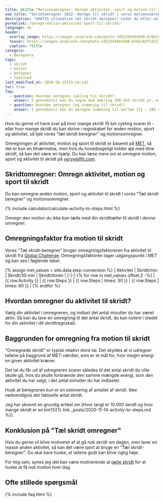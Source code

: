 ```yaml
---
title: &title "Motionsomregner: Omregn aktivitet, sport og motion til skridt 🚴‍♀️ ⇒ 🚶‍♀️"
seo_title: "Skridtomregner 2022: Omregn til skridt i vores motionsomregner"
description: "GRATIS ultimative tæl skridt omregner! Leder du efter en motionsomregner? Her kan du lave en omregning fra din aktivitet, motion og sport til antal skridt!"
permalink: /omregn-motion-aktivitet-sport-til-skridt/
language: da
header:
  overlay_image: https://images.unsplash.com/photo-1453342664588-b702c83fc822?ixlib=rb-1.2.1&auto=format&fit=crop&h=630&w=1200&q=10
  teaser: https://images.unsplash.com/photo-1453342664588-b702c83fc822?ixlib=rb-1.2.1&auto=format&fit=crop&h=300&w=400&q=10
  caption: *title
category:
  - Beregnere
tags:
  - skridt
  - motion
  - beregner
  - featured
last_modified_at: 2020-10-13T23:14:14Z
toc: true
faq:
  - question: Hvordan omregnes cykling til skridt?
    answer: I gennemsnit kan du regne med omkring 100-343 skridt pr. minut du cykler alt efter, hvor hurtigt du cykler. Se mere i omregningstabellen.
  - question: Hvordan omregner jeg svømning til skridt?
    answer: I gennemsnit kan du omregne svømning til mellem 171 - 286 alt efter, hvor hurtigt du svømmer. Se tabellen med omregningsfaktor mellem sport og aktivitet.
---
```


Hvis du gerne vil have svar på hvor mange skridt 10 km cykling svarer til - eller hvor mange skridt du kan skrive i regnskabet for anden motion, sport og aktivitet, så tjek vores "tæl skridt beregner" og motionsomregner.

Omregningen af aktivitet, motion og sport til skridt er baseret på [MET](/met/), så det er kun en tilnærmelse, men hvis du hovedsageligt holder øje med dine skridt, så kan det være en hjælp. Du kan læse mere om at omregne motion, sport og aktivitet til skridt på [verywellfit.com](https://www.verywellfit.com/pedometer-step-equivalents-for-exercises-and-activities-3435742).

## Skridtomregner: Omregn aktivitet, motion og sport til skridt

Du kan omregne anden motion, sport og aktivitet til skridt i vores "Tæl skridt beregner" og motionsomregner.

{% include calculator/calculate-activity-to-steps.html %}

Omregn den motion du ikke kan tælle med din skridttæller til skridt i denne omregner.

## Omregningsfaktor fra motion til skridt

Vores "Tæl skridt-beregner" bruger omregningsfaktoreren fra aktivitet til skridt fra [Global Challenge](https://globalchallenge.zendesk.com/hc/en-gb/articles/360000440186-What-activities-can-be-converted-). Omregningsfaktoren tager udgangspunkt i MET og kan ses i føglende tabel.

{% assign met_values = site.data.step-conversion %}
| Aktivitet | Skridt/min | Skridt/30 min | Skridt/timen |
|-|-|
{% for row in met_values offset:2 -%}
| {{ row.Activity }} | {{ row.Steps }} | {{ row.Steps | times: 30 }} | {{ row.Steps | times: 60 }} |
{% endfor %}

## Hvordan omregner du aktivitet til skridt?

Vælg din aktivitet i omregneren, og indtast det antal minutter du har været aktiv. Så kan du lave en omregning til det antal skridt, du kan notere i stedet for din aktivitet i dit skridtregnskab.

## Baggrunden for omregning fra motion til skridt

"Omregnede skridt" er typisk relativt store tal. Det skyldes at vi udregner tallene på baggrund af MET-værdier, som er et mål for, hvor megtn energi en given aktivitet kræver.

Det tal du får ud af udregneren svarer således til det antal skridt du ville skulle gå, hvis du skulle forbrænde den samme mængde energi, som den aktivitet du har valgt, i det antal minutter du har indtastet.

Husk at beregneren kun er en estimering af antallet af skridt. Ikke nødvendigvis det faktuelle antal skridt.

Jeg har skrevet en grundig artikel om [Hvor langt er 10.000 skridt og hvor mange skridt er en km?]({% link _posts/2020-11-14-activity-to-steps.md %}).

## Konklusion på "Tæl skridt omregner"

Hvis du gerne vil blive motiveret af at gå nok skridt om dagen, men laver en masse anden aktivitet, så kan det være sjovt at bruge en "Tæl skridt-beregner". Du skal bare huske, at tallene godt kan blive rigtig høje.

For mig selv, synes jeg det kan være motiverende at [tælle skridt](/artikel/tael-skridt/) for at huske at få nok motion hver dag.

## Ofte stillede spørgsmål

{% include faq.html %}
